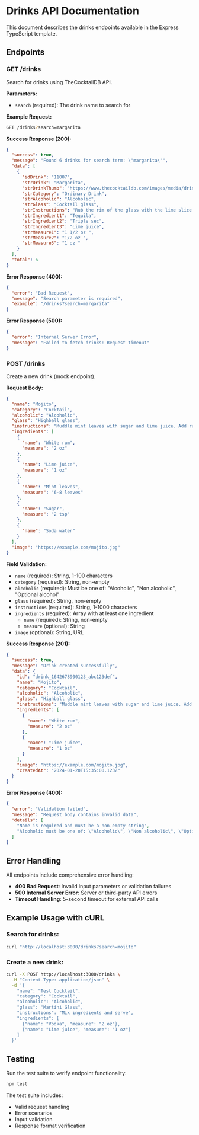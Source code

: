 # Drinks API Documentation

This document describes the drinks endpoints available in the Express TypeScript template.

## Endpoints

### GET /drinks

Search for drinks using TheCocktailDB API.

**Parameters:**
- `search` (required): The drink name to search for

**Example Request:**
```bash
GET /drinks?search=margarita
```

**Success Response (200):**
```json
{
  "success": true,
  "message": "Found 6 drinks for search term: \"margarita\"",
  "data": [
    {
      "idDrink": "11007",
      "strDrink": "Margarita",
      "strDrinkThumb": "https://www.thecocktaildb.com/images/media/drink/5noda61589575158.jpg",
      "strCategory": "Ordinary Drink",
      "strAlcoholic": "Alcoholic",
      "strGlass": "Cocktail glass",
      "strInstructions": "Rub the rim of the glass with the lime slice to make the salt stick to it...",
      "strIngredient1": "Tequila",
      "strIngredient2": "Triple sec",
      "strIngredient3": "Lime juice",
      "strMeasure1": "1 1/2 oz ",
      "strMeasure2": "1/2 oz ",
      "strMeasure3": "1 oz "
    }
  ],
  "total": 6
}
```

**Error Response (400):**
```json
{
  "error": "Bad Request",
  "message": "Search parameter is required",
  "example": "/drinks?search=margarita"
}
```

**Error Response (500):**
```json
{
  "error": "Internal Server Error",
  "message": "Failed to fetch drinks: Request timeout"
}
```

### POST /drinks

Create a new drink (mock endpoint).

**Request Body:**
```json
{
  "name": "Mojito",
  "category": "Cocktail",
  "alcoholic": "Alcoholic",
  "glass": "Highball glass",
  "instructions": "Muddle mint leaves with sugar and lime juice. Add rum and top with soda water.",
  "ingredients": [
    {
      "name": "White rum",
      "measure": "2 oz"
    },
    {
      "name": "Lime juice",
      "measure": "1 oz"
    },
    {
      "name": "Mint leaves",
      "measure": "6-8 leaves"
    },
    {
      "name": "Sugar",
      "measure": "2 tsp"
    },
    {
      "name": "Soda water"
    }
  ],
  "image": "https://example.com/mojito.jpg"
}
```

**Field Validation:**
- `name` (required): String, 1-100 characters
- `category` (required): String, non-empty
- `alcoholic` (required): Must be one of: "Alcoholic", "Non alcoholic", "Optional alcohol"
- `glass` (required): String, non-empty
- `instructions` (required): String, 1-1000 characters
- `ingredients` (required): Array with at least one ingredient
  - `name` (required): String, non-empty
  - `measure` (optional): String
- `image` (optional): String, URL

**Success Response (201):**
```json
{
  "success": true,
  "message": "Drink created successfully",
  "data": {
    "id": "drink_1642678900123_abc123def",
    "name": "Mojito",
    "category": "Cocktail",
    "alcoholic": "Alcoholic",
    "glass": "Highball glass",
    "instructions": "Muddle mint leaves with sugar and lime juice. Add rum and top with soda water.",
    "ingredients": [
      {
        "name": "White rum",
        "measure": "2 oz"
      },
      {
        "name": "Lime juice",
        "measure": "1 oz"
      }
    ],
    "image": "https://example.com/mojito.jpg",
    "createdAt": "2024-01-20T15:35:00.123Z"
  }
}
```

**Error Response (400):**
```json
{
  "error": "Validation failed",
  "message": "Request body contains invalid data",
  "details": [
    "Name is required and must be a non-empty string",
    "Alcoholic must be one of: \"Alcoholic\", \"Non alcoholic\", \"Optional alcohol\""
  ]
}
```

## Error Handling

All endpoints include comprehensive error handling:

- **400 Bad Request**: Invalid input parameters or validation failures
- **500 Internal Server Error**: Server or third-party API errors
- **Timeout Handling**: 5-second timeout for external API calls

## Example Usage with cURL

### Search for drinks:
```bash
curl "http://localhost:3000/drinks?search=mojito"
```

### Create a new drink:
```bash
curl -X POST http://localhost:3000/drinks \
  -H "Content-Type: application/json" \
  -d '{
    "name": "Test Cocktail",
    "category": "Cocktail",
    "alcoholic": "Alcoholic",
    "glass": "Martini Glass",
    "instructions": "Mix ingredients and serve",
    "ingredients": [
      {"name": "Vodka", "measure": "2 oz"},
      {"name": "Lime juice", "measure": "1 oz"}
    ]
  }'
```

## Testing

Run the test suite to verify endpoint functionality:

```bash
npm test
```

The test suite includes:
- Valid request handling
- Error scenarios
- Input validation
- Response format verification
